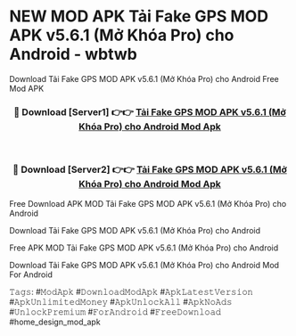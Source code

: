 # NEW MOD APK Tải Fake GPS MOD APK v5.6.1 (Mở Khóa Pro) cho Android - wbtwb
Download Tải Fake GPS MOD APK v5.6.1 (Mở Khóa Pro) cho Android Free Mod APK

<div align="center">
<h3>🔴 Download [Server1] 👉👉 <a href="https://apk-comot.site?title=Tải_Fake_GPS_MOD_APK_v5.6.1_(Mở_Khóa_Pro)_cho_Android">Tải Fake GPS MOD APK v5.6.1 (Mở Khóa Pro) cho Android Mod Apk</a></h3><br>

<h3>🔴 Download [Server2] 👉👉 <a href="https://apk-comot.site?title=Tải_Fake_GPS_MOD_APK_v5.6.1_(Mở_Khóa_Pro)_cho_Android">Tải Fake GPS MOD APK v5.6.1 (Mở Khóa Pro) cho Android Mod Apk</a></h3>
</div>


Free Download APK MOD Tải Fake GPS MOD APK v5.6.1 (Mở Khóa Pro) cho Android

Download Tải Fake GPS MOD APK v5.6.1 (Mở Khóa Pro) cho Android 

Free APK MOD Tải Fake GPS MOD APK v5.6.1 (Mở Khóa Pro) cho Android 

Download Tải Fake GPS MOD APK v5.6.1 (Mở Khóa Pro) cho Android Mod For Android

𝚃𝚊𝚐𝚜: #𝙼𝚘𝚍𝙰𝚙𝚔 #𝙳𝚘𝚠𝚗𝚕𝚘𝚊𝚍𝙼𝚘𝚍𝙰𝚙𝚔 #𝙰𝚙𝚔𝙻𝚊𝚝𝚎𝚜𝚝𝚅𝚎𝚛𝚜𝚒𝚘𝚗 #𝙰𝚙𝚔𝚄𝚗𝚕𝚒𝚖𝚒𝚝𝚎𝚍𝙼𝚘𝚗𝚎𝚢 #𝙰𝚙𝚔𝚄𝚗𝚕𝚘𝚌𝚔𝙰𝚕𝚕 #𝙰𝚙𝚔𝙽𝚘𝙰𝚍𝚜 #𝚄𝚗𝚕𝚘𝚌𝚔𝙿𝚛𝚎𝚖𝚒𝚞𝚖 #𝙵𝚘𝚛𝙰𝚗𝚍𝚛𝚘𝚒𝚍 #𝙵𝚛𝚎𝚎𝙳𝚘𝚠𝚗𝚕𝚘𝚊𝚍 #home_design_mod_apk